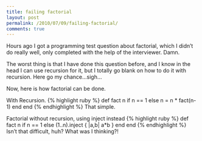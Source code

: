 ```yaml
---
title: failing factorial
layout: post
permalink: /2010/07/09/failing-factorial/
comments: true
---
```

Hours ago I got a programming test question about factorial, which I didn’t do really well, only completed with the help of the interviewer. Damn.

The worst thing is that I have done this question before, and I know in the head I can use recursion for it, but I totally go blank on how to do it with recursion. Here go my chance…sigh…

Now, here is how factorial can be done.

With Recursion.
{% highlight ruby %}
def fact n
  if n == 
    1
  else
    n = n * fact(n-1)
  end
end
{% endhighlight %}
That simple.

Factorial without recursion, using inject instead
{% highlight ruby %}
def fact n
  if n == 
    1
  else
    (1..n).inject { |a,b| a*b } 
  end
end
{% endhighlight %}
Isn’t that difficult, huh? What was I thinking?!